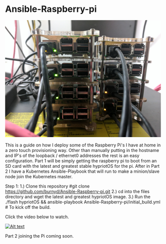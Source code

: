 # Ansible-Raspberry-pi
![Alt text](Pis.jpg?raw=true "Pi")

This is a guide on how I deploy some of the Raspberry Pi's I have at home in a zero touch provisioning way.  Other than manually putting in the hostname and IP's of the loopback / ethernet0 addresses the rest is an easy configuration.  Part 1 will be simply getting the raspberry pi to boot from an SD card with the latest and greatest stable hypriotOS for the pi.  After in Part 2 I have a Kubernetes Ansible-Playbook that will run to make a minion/slave node join the Kubernetes master.


Step 1:
1.) Clone this repository #git clone https://github.com/burnyd/Ansible-Raspberry-pi.git 
2.) cd into the files directory and wget the latest and greatest hypriotOS image.
3.) Run the ./flash hypriotOS && ansible-playbook Ansible-Raspberry-pi/initial_build.yml # To kick off the build.

Click the video below to watch. 

[![Alt text](https://img.youtube.com/vi/8FNafYDGeOo/0.jpg)](https://www.youtube.com/watch?v=8FNafYDGeOo)

Part 2 joining the Pi coming soon. 
